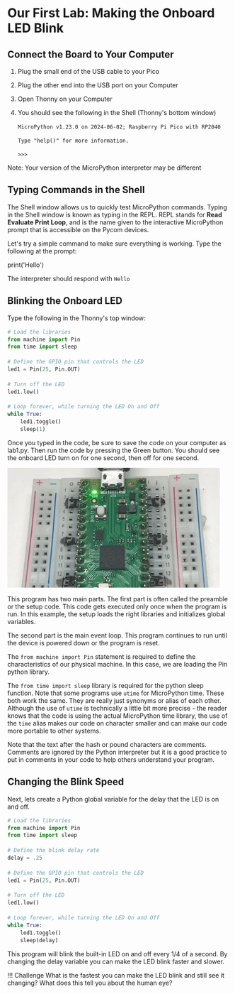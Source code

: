 # Our First Lab: Making the Onboard LED Blink

## Connect the Board to Your Computer

1. Plug the small end of the USB cable to your Pico
1. Plug the other end into the USB port on your Computer
1. Open Thonny on your Computer
1. You should see the following in the Shell (Thonny's bottom window)

    ```MicroPython v1.23.0 on 2024-06-02; Raspberry Pi Pico with RP2040```

    ```Type "help()" for more information.```

    ```>>>```

Note: Your version of the MicroPython interpreter may be different

## Typing Commands in the Shell

The Shell window allows us to quickly test MicroPython commands.  Typing in the Shell window is known as typing in the REPL.  REPL stands for **Read Evaluate Print Loop**, and is the name given to the interactive MicroPython prompt that is accessible on the Pycom devices. 

Let's try a simple command to make sure everything is working.  Type the following at the prompt:

print('Hello')

The interpreter should respond with ```Hello```

## Blinking the Onboard LED

Type the following in the Thonny's top window:

```python
# Load the libraries
from machine import Pin 
from time import sleep

# Define the GPIO pin that controls the LED
led1 = Pin(25, Pin.OUT)

# Turn off the LED
led1.low()

# Loop forever, while turning the LED On and Off
while True:
    led1.toggle()
    sleep(1)
```

Once you typed in the code, be sure to save the code on your computer as lab1.py.  Then run the code by pressing the Green button.  You should see the onboard LED turn on for one second, then off for one second.

![Blinking LED](./img/blink-on-board-led.gif)

This program has two main parts.  The first part is often called the preamble or the setup code. This code gets executed only once when the program is run. In this example, the setup loads the right libraries and initializes global variables.

The second part is the main event loop.  This program continues to run until the device is powered down or the program is reset.

The ```from machine import Pin``` statement is required to define the characteristics of our physical machine.  In this case, we are loading the Pin python library.

 The ```from time import sleep``` library is required for the python sleep function.  Note that some programs use ```utime``` for MicroPython time.  These both work the same.  They are really just synonyms or alias of each other.  Although the use of ```utime``` is technically a little bit more precise - the reader knows that the code is using the actual MicroPython time library, the use of the ```time``` alias makes our code on character smaller and can make our code more portable to other systems.

Note that the text after the hash or pound characters are comments.  Comments are ignored by the Python interpreter but it is a good practice to put in comments in your code to help others understand your program.

## Changing the Blink Speed

Next, lets create a Python global variable for the delay that the LED is on and off.

```python
# Load the libraries
from machine import Pin 
from time import sleep

# Define the blink delay rate
delay = .25

# Define the GPIO pin that controls the LED
led1 = Pin(25, Pin.OUT)

# Turn off the LED
led1.low()

# Loop forever, while turning the LED On and Off
while True:
    led1.toggle()
    sleep(delay)
```

This program will blink the built-in LED on and off every 1/4 of a second.  By changing the delay variable you can make the LED blink faster and slower.

!!! Challenge
    What is the fastest you can make the LED blink and still see it changing?  What does this tell you about the human eye?
